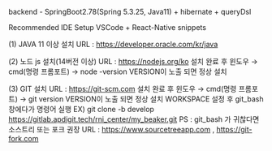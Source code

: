backend  - SpringBoot2.78(Spring 5.3.25, Java11) + hibernate + queryDsl

Recommended IDE Setup
VSCode + React-Native snippets

(1) JAVA 11 이상 설치
URL : https://developer.oracle.com/kr/java

(2) 노드 js 설치(14버전 이상)
URL : https://nodejs.org/ko
설치 완료 후 윈도우 → cmd(명령 프롬포트) → node -version
VERSION이 노출 되면 정상 설치

(3) GIT 설치
URL : https://git-scm.com
설치 완료 후 윈도우 → cmd(명령 프롬포트) → git version
VERSION이 노출 되면 정상 설치
WORKSPACE 설정 후 git_bash 창에다가 명령어 실행
EX) git clone -b develop https://gitlab.apdigit.tech/rni_center/my_beaker.git
PS : git_bash 가 귀찮다면 소스트리 또는 포크 권장
URL : https://www.sourcetreeapp.com , https://git-fork.com
